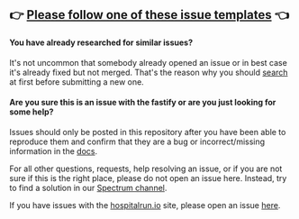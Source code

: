 ## 👉 [Please follow one of these issue templates](https://github.com/hospitalrun/components/issues/new/choose) 👈

#### You have already researched for similar issues?

It's not uncommon that somebody already opened an issue or in best case it's already fixed but not merged. That's the reason why you should [search](https://github.com/hospitalrun/components/issues) at first before submitting a new one.

#### Are you sure this is an issue with the fastify or are you just looking for some help?

Issues should only be posted in this repository after you have been able to reproduce
them and confirm that they are a bug or incorrect/missing information in the [docs](https://github.com/hospitalrun/components/docs).

For all other questions, requests, help resolving an issue, or if you are not sure if this is
the right place, please do not open an issue here. Instead, try to find a solution in our [Spectrum channel](https://spectrum.chat/hospitalrun).

If you have issues with the [hospitalrun.io](https://www.hospitalrun.io) site, please open an issue [here](https://github.com/HospitalRun/hospitalrun.github.io/issues).
